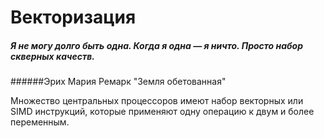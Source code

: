 # Векторизация

##### *Я не могу долго быть одна. Когда я одна — я ничто. Просто набор скверных качеств.*
######Эрих Мария Ремарк "Земля обетованная"


Множество центральных процессоров имеют набор векторных или SIMD инструкций, которые применяют одну операцию к двум и более переменным. 


